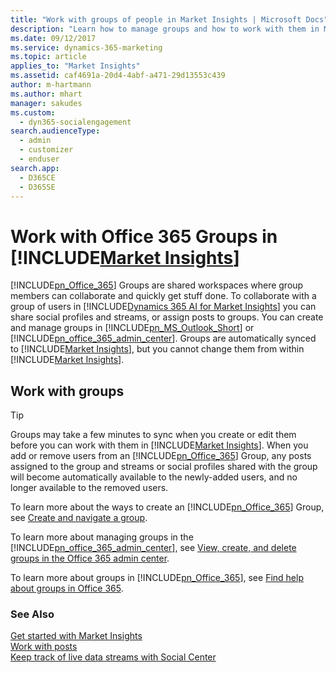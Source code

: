 ```yaml
---
title: "Work with groups of people in Market Insights | Microsoft Docs"
description: "Learn how to manage groups and how to work with them in Market Insights."
ms.date: 09/12/2017
ms.service: dynamics-365-marketing
ms.topic: article
applies_to: "Market Insights"
ms.assetid: caf4691a-20d4-4abf-a471-29d13553c439
author: m-hartmann
ms.author: mhart
manager: sakudes
ms.custom: 
  - dyn365-socialengagement
search.audienceType: 
  - admin
  - customizer
  - enduser
search.app: 
  - D365CE
  - D365SE
---
```

# Work with Office 365 Groups in [!INCLUDE[Market Insights](../includes/pn-market-insights-short.md)]

[!INCLUDE[pn_Office_365](../includes/pn-office-365.md)] Groups are shared workspaces where group members can collaborate and quickly get stuff done. To collaborate with a group of users in [!INCLUDE[Dynamics 365 AI for Market Insights](../includes/pn-market-insights-long.md)] you can share social profiles and streams, or assign posts to groups. You can create and manage groups in [!INCLUDE[pn_MS_Outlook_Short](../includes/pn-ms-outlook-short.md)] or [!INCLUDE[pn_office_365_admin_center](../includes/pn-office-365-admin-center.md)]. Groups are automatically synced to [!INCLUDE[Market Insights](../includes/pn-market-insights-short.md)], but you cannot change them from within [!INCLUDE[Market Insights](../includes/pn-market-insights-short.md)].  
  
## Work with groups  
  
> [!TIP]
>  Groups may take a few minutes to sync when you create or edit them before you can work with them in [!INCLUDE[Market Insights](../includes/pn-market-insights-short.md)]. When you add or remove users from an [!INCLUDE[pn_Office_365](../includes/pn-office-365.md)] Group, any posts assigned to the group and streams or social profiles shared with the group will become automatically available to the newly-added users, and no longer available to the removed users.  
  
 To learn more about the ways to create an [!INCLUDE[pn_Office_365](../includes/pn-office-365.md)] Group, see [Create and navigate a group](http://go.microsoft.com/fwlink/p/?LinkId=716838).  
  
 To learn more about managing groups in the [!INCLUDE[pn_office_365_admin_center](../includes/pn-office-365-admin-center.md)], see [View, create, and delete groups in the Office 365 admin center](http://go.microsoft.com/fwlink/p/?LinkId=716839).  
  
 To learn more about groups in [!INCLUDE[pn_Office_365](../includes/pn-office-365.md)], see [Find help about groups in Office 365](http://go.microsoft.com/fwlink/p/?LinkId=716840).  
  
### See Also  
 [Get started with Market Insights](get-started.md)   
 [Work with posts](work-with-posts.md)   
 [Keep track of live data streams with Social Center](social-center.md)
 
